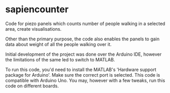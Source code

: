 # sapiencounter
Code for piezo panels which counts number of people walking in a selected area, create visualisations.

Other than the primary purpose, the code also enables the panels to gain data about weight of all the people walking over it.

Initial development of the project was done over the Arduino IDE, however the limitations of the same led to switch to MATLAB. 

To run this code, you'd need to install the MATLAB's 'Hardware support package for Arduino'. Make sure the correct port is selected.
This code is compatible with Arduino Uno. You may, however with a few tweaks, run this code on different boards.
